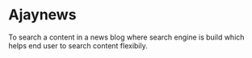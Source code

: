 # Ajaynews
To search a content in a news blog where search engine is build which helps end user to search content flexibily.
